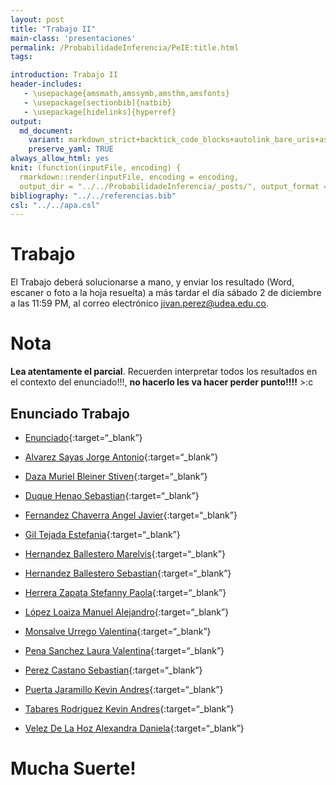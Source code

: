 ```yaml
---
layout: post
title: "Trabajo II"
main-class: 'presentaciones'
permalink: /ProbabilidadeInferencia/PeIE:title.html
tags:

introduction: Trabajo II
header-includes:
   - \usepackage{amsmath,amssymb,amsthm,amsfonts}
   - \usepackage[sectionbib]{natbib}
   - \usepackage[hidelinks]{hyperref}
output:
  md_document:
    variant: markdown_strict+backtick_code_blocks+autolink_bare_uris+ascii_identifiers+tex_math_single_backslash
    preserve_yaml: TRUE
always_allow_html: yes   
knit: (function(inputFile, encoding) {
  rmarkdown::render(inputFile, encoding = encoding,
  output_dir = "../../ProbabilidadeInferencia/_posts/", output_format = "all"  ) })
bibliography: "../../referencias.bib"
csl: "../../apa.csl"
---
```


# Trabajo

El Trabajo deberá solucionarse a mano, y enviar los resultado (Word,
escaner o foto a la hoja resuelta) a más tardar el día sábado 2 de
diciembre a las 11:59 PM, al correo electrónico
<a target="_blank" href="mailto:jivan.perez@udea.edu.co">
jivan.perez@udea.edu.co</a>.

# Nota

**Lea atentamente el parcial**. Recuerden interpretar todos los
resultados en el contexto del enunciado!!!, **no hacerlo les va hacer
perder punto!!!!** &gt;:c

## Enunciado Trabajo

-   [Enunciado](https://github.com/jiperezga/jiperezga.github.io/raw/master/Dataset/Trabajo/Trabajo.pdf){:target=“\_blank”}

-   [Alvarez Sayas Jorge
    Antonio](https://github.com/jiperezga/jiperezga.github.io/raw/master/Dataset/Trabajo/1067282445.pdf){:target=“\_blank”}

-   [Daza Muriel Bleiner
    Stiven](https://github.com/jiperezga/jiperezga.github.io/raw/master/Dataset/Trabajo/1001945591.pdf){:target=“\_blank”}

-   [Duque Henao
    Sebastian](https://github.com/jiperezga/jiperezga.github.io/raw/master/Dataset/Trabajo/1011510104.pdf){:target=“\_blank”}

-   [Fernandez Chaverra Angel
    Javier](https://github.com/jiperezga/jiperezga.github.io/raw/master/Dataset/Trabajo/1000206530.pdf){:target=“\_blank”}

-   [Gil Tejada
    Estefania](https://github.com/jiperezga/jiperezga.github.io/raw/master/Dataset/Trabajo/1000556567.pdf){:target=“\_blank”}

-   [Hernandez Ballestero
    Marelvis](https://github.com/jiperezga/jiperezga.github.io/raw/master/Dataset/Trabajo/1063718105.pdf){:target=“\_blank”}

-   [Hernandez Ballestero
    Sebastian](https://github.com/jiperezga/jiperezga.github.io/raw/master/Dataset/Trabajo/1063718104.pdf){:target=“\_blank”}

-   [Herrera Zapata Stefanny
    Paola](https://github.com/jiperezga/jiperezga.github.io/raw/master/Dataset/Trabajo/1007109668.pdf){:target=“\_blank”}

-   [López Loaiza Manuel
    Alejandro](https://github.com/jiperezga/jiperezga.github.io/raw/master/Dataset/Trabajo/1036686967.pdf){:target=“\_blank”}

-   [Monsalve Urrego
    Valentina](https://github.com/jiperezga/jiperezga.github.io/raw/master/Dataset/Trabajo/1000759535.pdf){:target=“\_blank”}

-   [Pena Sanchez Laura
    Valentina](https://github.com/jiperezga/jiperezga.github.io/raw/master/Dataset/Trabajo/1097490614.pdf){:target=“\_blank”}

-   [Perez Castano
    Sebastian](https://github.com/jiperezga/jiperezga.github.io/raw/master/Dataset/Trabajo/1013457380.pdf){:target=“\_blank”}

-   [Puerta Jaramillo Kevin
    Andres](https://github.com/jiperezga/jiperezga.github.io/raw/master/Dataset/Trabajo/1001470627.pdf){:target=“\_blank”}

-   [Tabares Rodriguez Kevin
    Andres](https://github.com/jiperezga/jiperezga.github.io/raw/master/Dataset/Trabajo/1007330441.pdf){:target=“\_blank”}

-   [Velez De La Hoz Alexandra
    Daniela](https://github.com/jiperezga/jiperezga.github.io/raw/master/Dataset/Trabajo/1129526888.pdf){:target=“\_blank”}

<h1>
Mucha Suerte!
</h1>
